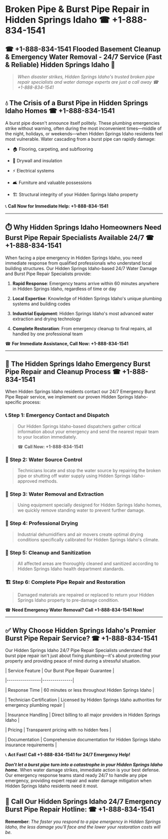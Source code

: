 # Broken Pipe & Burst Pipe Repair in Hidden Springs Idaho ☎ +1-888-834-1541  
## ☎ +1-888-834-1541 Flooded Basement Cleanup & Emergency Water Removal - 24/7 Service (Fast & Reliable) Hidden Springs Idaho 🚨  

> *When disaster strikes, Hidden Springs Idaho's trusted broken pipe repair specialists and water damage experts are just a call away ☎ +1-888-834-1541*  

## 💧 The Crisis of a Burst Pipe in Hidden Springs Idaho Homes ☎ +1-888-834-1541  

A burst pipe doesn't announce itself politely. These plumbing emergencies strike without warning, often during the most inconvenient times—middle of the night, holidays, or weekends—when Hidden Springs Idaho residents feel most vulnerable. Water cascading from a burst pipe can rapidly damage:  

* 🏠 Flooring, carpeting, and subflooring  
* 🧱 Drywall and insulation  
* ⚡ Electrical systems  
* 🛋️ Furniture and valuable possessions  
* 🏗️ Structural integrity of your Hidden Springs Idaho property  

📞 **Call Now for Immediate Help: +1-888-834-1541**  

---  

## ⏱️ Why Hidden Springs Idaho Homeowners Need Burst Pipe Repair Specialists Available 24/7 ☎ +1-888-834-1541  

When facing a pipe emergency in Hidden Springs Idaho, you need immediate response from qualified professionals who understand local building structures. Our Hidden Springs Idaho-based 24/7 Water Damage and Burst Pipe Repair Specialists provide:  

1. **Rapid Response**: Emergency teams arrive within 60 minutes anywhere in Hidden Springs Idaho, regardless of time or day  
2. **Local Expertise**: Knowledge of Hidden Springs Idaho's unique plumbing systems and building codes  
3. **Industrial Equipment**: Hidden Springs Idaho's most advanced water extraction and drying technology  
4. **Complete Restoration**: From emergency cleanup to final repairs, all handled by one professional team  

☎ **For Immediate Assistance, Call Now: +1-888-834-1541**  

---  

## 🔧 The Hidden Springs Idaho Emergency Burst Pipe Repair and Cleanup Process ☎ +1-888-834-1541  

When Hidden Springs Idaho residents contact our 24/7 Emergency Burst Pipe Repair service, we implement our proven Hidden Springs Idaho-specific process:  

### 📞 Step 1: Emergency Contact and Dispatch  
> Our Hidden Springs Idaho-based dispatchers gather critical information about your emergency and send the nearest repair team to your location immediately.  
> ☎ **Call Now: +1-888-834-1541**  

### 🚿 Step 2: Water Source Control  
> Technicians locate and stop the water source by repairing the broken pipe or shutting off water supply using Hidden Springs Idaho-approved methods.  

### 🌊 Step 3: Water Removal and Extraction  
> Using equipment specially designed for Hidden Springs Idaho homes, we quickly remove standing water to prevent further damage.  

### 💨 Step 4: Professional Drying  
> Industrial dehumidifiers and air movers create optimal drying conditions specifically calibrated for Hidden Springs Idaho's climate.  

### 🧼 Step 5: Cleanup and Sanitization  
> All affected areas are thoroughly cleaned and sanitized according to Hidden Springs Idaho health department standards.  

### 🏗️ Step 6: Complete Pipe Repair and Restoration  
> Damaged materials are repaired or replaced to return your Hidden Springs Idaho property to pre-damage condition.  

☎ **Need Emergency Water Removal? Call +1-888-834-1541 Now!**  

---  

## ✅ Why Choose Hidden Springs Idaho's Premier Burst Pipe Repair Service? ☎ +1-888-834-1541  

Our Hidden Springs Idaho 24/7 Pipe Repair Specialists understand that burst pipe repair isn't just about fixing plumbing—it's about protecting your property and providing peace of mind during a stressful situation.  

| Service Feature | Our Burst Pipe Repair Guarantee |  
|-----------------|---------------|  
| Response Time | 60 minutes or less throughout Hidden Springs Idaho |  
| Technician Certification | Licensed by Hidden Springs Idaho authorities for emergency plumbing repair |  
| Insurance Handling | Direct billing to all major providers in Hidden Springs Idaho |  
| Pricing | Transparent pricing with no hidden fees |  
| Documentation | Comprehensive documentation for Hidden Springs Idaho insurance requirements |  

📞 **Act Fast! Call +1-888-834-1541 for 24/7 Emergency Help!**  

***Don't let a burst pipe turn into a catastrophe in your Hidden Springs Idaho home.*** When water damage strikes, immediate action is your best defense. Our emergency response teams stand ready 24/7 to handle any pipe emergency, providing expert repair and water damage mitigation when Hidden Springs Idaho residents need it most.  

## 📱 Call Our Hidden Springs Idaho 24/7 Emergency Burst Pipe Repair Hotline: ☎ +1-888-834-1541  

**Remember**: *The faster you respond to a pipe emergency in Hidden Springs Idaho, the less damage you'll face and the lower your restoration costs will be.*